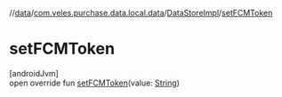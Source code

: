 //[data](../../../index.md)/[com.veles.purchase.data.local.data](../index.md)/[DataStoreImpl](index.md)/[setFCMToken](set-f-c-m-token.md)

# setFCMToken

[androidJvm]\
open override fun [setFCMToken](set-f-c-m-token.md)(value: [String](https://kotlinlang.org/api/latest/jvm/stdlib/kotlin/-string/index.html))
